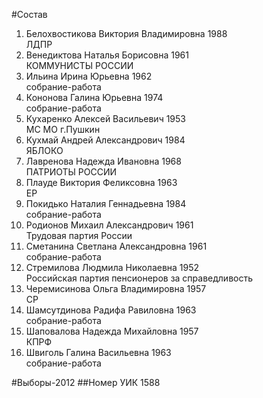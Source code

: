 #Состав
1. Белохвостикова Виктория Владимировна 1988   
    ЛДПР
2. Венедиктова Наталья Борисовна 1961   
    КОММУНИСТЫ РОССИИ
3. Ильина Ирина Юрьевна 1962   
    собрание-работа
4. Кононова Галина Юрьевна 1974   
    собрание-работа
5. Кухаренко Алексей Васильевич 1953   
    МС МО г.Пушкин
6. Кухмай Андрей Александрович 1984   
    ЯБЛОКО
7. Лавренова Надежда Ивановна 1968   
    ПАТРИОТЫ РОССИИ
8. Плауде Виктория Феликсовна 1963   
    ЕР
9. Покидько Наталия Геннадьевна 1984   
    собрание-работа
10. Родионов Михаил Александрович 1961   
    Трудовая партия России
11. Сметанина Светлана Александровна 1961   
    собрание-работа
12. Стремилова Людмила Николаевна 1952   
    Российская партия пенсионеров за справедливость
13. Черемисинова Ольга Владимировна 1957   
    СР
14. Шамсутдинова Радифа Равиловна 1963   
    собрание-работа
15. Шаповалова Надежда Михайловна 1957   
    КПРФ
16. Швиголь Галина Васильевна 1963   
    собрание-работа

#Выборы-2012
##Номер УИК
1588
